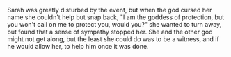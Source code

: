 Sarah was greatly disturbed by the event, but when the god cursed her name she couldn't help but snap back, "I am the goddess of protection, but you won't call on me to protect you, would you?" she wanted to turn away, but found that a sense of sympathy stopped her. She and the other god might not get along, but the least she could do was to be a witness, and if he would allow her, to help him once it was done.